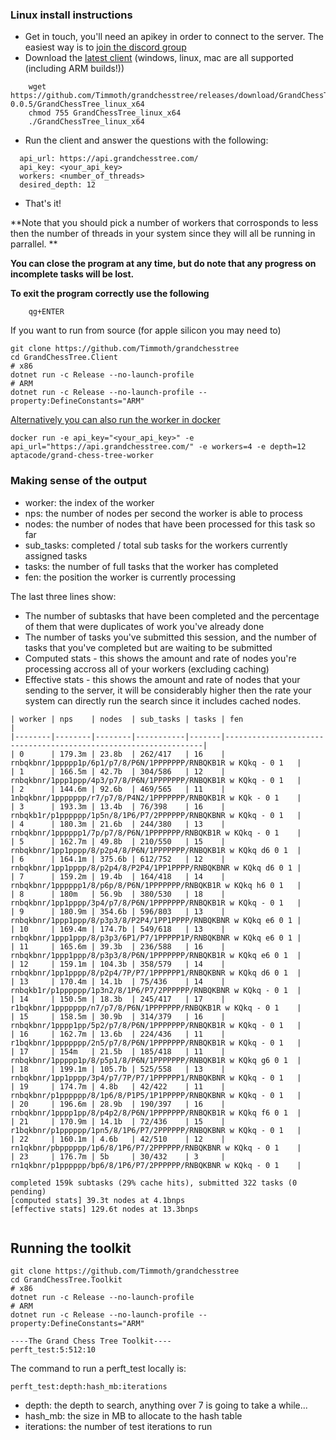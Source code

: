 ### Linux install instructions
- Get in touch, you'll need an apikey in order to connect to the server. The easiest way is to [join the discord group](https://discord.gg/cTu3aeCZVe)
- Download the [latest client](https://github.com/Timmoth/grandchesstree/releases) (windows, linux, mac are all supported (including ARM builds!))
```
    wget https://github.com/Timmoth/grandchesstree/releases/download/GrandChessTree-0.0.5/GrandChessTree_linux_x64
    chmod 755 GrandChessTree_linux_x64
    ./GrandChessTree_linux_x64
```
- Run the client and answer the questions with the following:
```
  api_url: https://api.grandchesstree.com/
  api_key: <your_api_key>
  workers: <number_of_threads>
  desired_depth: 12
```
- That's it! 

**Note that you should pick a number of workers that corrosponds to less then the number of threads in your system since they will all be running in parrallel. **

**You can close the program at any time, but do note that any progress on incomplete tasks will be lost.**

**To exit the program correctly use the following**
```
    qg+ENTER
```

If you want to run from source (for apple silicon you may need to)
```
git clone https://github.com/Timmoth/grandchesstree
cd GrandChessTree.Client
# x86
dotnet run -c Release --no-launch-profile 
# ARM
dotnet run -c Release --no-launch-profile --property:DefineConstants="ARM"
```

[Alternatively you can also run the worker in docker](https://hub.docker.com/r/aptacode/grand-chess-tree-worker)

```
docker run -e api_key="<your_api_key>" -e api_url="https://api.grandchesstree.com/" -e workers=4 -e depth=12 aptacode/grand-chess-tree-worker
```

### Making sense of the output
- worker: the index of the worker
- nps: the number of nodes per second the worker is able to process
- nodes: the number of nodes that have been processed for this task so far
- sub_tasks: completed / total sub tasks for the workers currently assigned tasks
- tasks: the number of full tasks that the worker has completed
- fen: the position the worker is currently processing

The last three lines show:

- The number of subtasks that have been completed and the percentage of them that were duplicates of work you've already done
- The number of tasks you've submitted this session, and the number of tasks that you've completed but are waiting to be submitted
- Computed stats - this shows the amount and rate of nodes you're processing accross all of your workers (excluding caching)
- Effective stats - this shows the amount and rate of nodes that your sending to the server, it will be considerably higher then the rate your system can directly run the search since it includes cached nodes.

```
| worker | nps    | nodes  | sub_tasks | tasks | fen                                                             |
|--------|--------|--------|-----------|-------|-----------------------------------------------------------------|
| 0      | 179.3m | 23.8b  | 262/417   | 16    | rnbqkbnr/1ppppp1p/6p1/p7/8/P6N/1PPPPPPP/RNBQKB1R w KQkq - 0 1   |
| 1      | 166.5m | 42.7b  | 304/586   | 12    | rnbqkbnr/1ppp1ppp/4p3/p7/8/P6N/1PPPPPPP/RNBQKB1R w KQkq - 0 1   |
| 2      | 144.6m | 92.6b  | 469/565   | 11    | 1nbqkbnr/1ppppppp/r7/p7/8/P4N2/1PPPPPPP/RNBQKB1R w KQk - 0 1    |
| 3      | 193.3m | 13.4b  | 76/398    | 16    | rnbqkb1r/p1pppppp/1p5n/8/1P6/P7/2PPPPPP/RNBQKBNR w KQkq - 0 1   |
| 4      | 180.3m | 21.6b  | 244/380   | 13    | rnbqkbnr/1pppppp1/7p/p7/8/P6N/1PPPPPPP/RNBQKB1R w KQkq - 0 1    |
| 5      | 162.7m | 49.8b  | 210/550   | 15    | rnbqkbnr/1pp1pppp/8/p2p4/8/P6N/1PPPPPPP/RNBQKB1R w KQkq d6 0 1  |
| 6      | 164.1m | 375.6b | 612/752   | 12    | rnbqkbnr/1pp1pppp/8/p2p4/8/P2P4/1PP1PPPP/RNBQKBNR w KQkq d6 0 1 |
| 7      | 159.2m | 19.4b  | 164/418   | 14    | rnbqkbnr/1pppppp1/8/p6p/8/P6N/1PPPPPPP/RNBQKB1R w KQkq h6 0 1   |
| 8      | 180m   | 56.9b  | 380/530   | 18    | rnbqkbnr/1pp1pppp/3p4/p7/8/P6N/1PPPPPPP/RNBQKB1R w KQkq - 0 1   |
| 9      | 180.9m | 354.6b | 596/803   | 13    | rnbqkbnr/1ppp1ppp/8/p3p3/8/P2P4/1PP1PPPP/RNBQKBNR w KQkq e6 0 1 |
| 10     | 169.4m | 174.7b | 549/618   | 13    | rnbqkbnr/1ppp1ppp/8/p3p3/6P1/P7/1PPPPP1P/RNBQKBNR w KQkq e6 0 1 |
| 11     | 165.6m | 39.3b  | 236/588   | 16    | rnbqkbnr/1ppp1ppp/8/p3p3/8/P6N/1PPPPPPP/RNBQKB1R w KQkq e6 0 1  |
| 12     | 159.1m | 104.3b | 358/579   | 14    | rnbqkbnr/1pp1pppp/8/p2p4/7P/P7/1PPPPPP1/RNBQKBNR w KQkq d6 0 1  |
| 13     | 170.4m | 14.1b  | 75/436    | 14    | rnbqkb1r/p1pppppp/1p3n2/8/1P6/P7/2PPPPPP/RNBQKBNR w KQkq - 0 1  |
| 14     | 150.5m | 18.3b  | 245/417   | 17    | r1bqkbnr/1ppppppp/n7/p7/8/P6N/1PPPPPPP/RNBQKB1R w KQkq - 0 1    |
| 15     | 158.5m | 30.9b  | 314/379   | 16    | rnbqkbnr/1pppp1pp/5p2/p7/8/P6N/1PPPPPPP/RNBQKB1R w KQkq - 0 1   |
| 16     | 162.7m | 13.6b  | 224/436   | 11    | r1bqkbnr/1ppppppp/2n5/p7/8/P6N/1PPPPPPP/RNBQKB1R w KQkq - 0 1   |
| 17     | 154m   | 21.5b  | 185/418   | 11    | rnbqkbnr/1ppppp1p/8/p5p1/8/P6N/1PPPPPPP/RNBQKB1R w KQkq g6 0 1  |
| 18     | 199.1m | 105.7b | 525/558   | 13    | rnbqkbnr/1pp1pppp/3p4/p7/7P/P7/1PPPPPP1/RNBQKBNR w KQkq - 0 1   |
| 19     | 174.7m | 4.8b   | 42/422    | 11    | rnbqkbnr/p1pppppp/8/1p6/8/P1P5/1P1PPPPP/RNBQKBNR w KQkq - 0 1   |
| 20     | 196.6m | 28.9b  | 190/397   | 16    | rnbqkbnr/1pppp1pp/8/p4p2/8/P6N/1PPPPPPP/RNBQKB1R w KQkq f6 0 1  |
| 21     | 170.9m | 14.1b  | 72/436    | 15    | r1bqkbnr/p1pppppp/1pn5/8/1P6/P7/2PPPPPP/RNBQKBNR w KQkq - 0 1   |
| 22     | 160.1m | 4.6b   | 42/510    | 12    | rn1qkbnr/pbpppppp/1p6/8/1P6/P7/2PPPPPP/RNBQKBNR w KQkq - 0 1    |
| 23     | 176.7m | 5b     | 30/432    | 3     | rn1qkbnr/p1pppppp/bp6/8/1P6/P7/2PPPPPP/RNBQKBNR w KQkq - 0 1    |

completed 159k subtasks (29% cache hits), submitted 322 tasks (0 pending)
[computed stats] 39.3t nodes at 4.1bnps
[effective stats] 129.6t nodes at 13.3bnps
                                                                                                                                     
```

## Running the toolkit

```
git clone https://github.com/Timmoth/grandchesstree
cd GrandChessTree.Toolkit
# x86
dotnet run -c Release --no-launch-profile 
# ARM
dotnet run -c Release --no-launch-profile --property:DefineConstants="ARM"

----The Grand Chess Tree Toolkit----
perft_test:5:512:10

```
The command to run a perft_test locally is:

```
perft_test:depth:hash_mb:iterations
```

- depth: the depth to search, anything over 7 is going to take a while...
- hash_mb: the size in MB to allocate to the hash table
- iterations: the number of test iterations to run